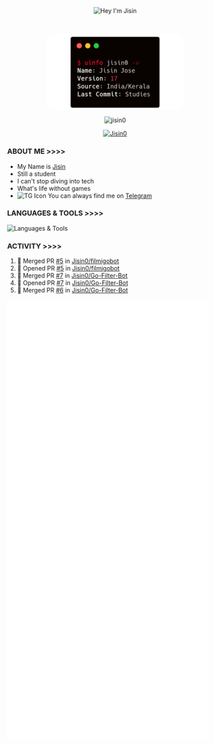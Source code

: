 <p align="center"> <img align="center" src="https://readme-typing-svg.herokuapp.com/?font=Anton%20SC&color=%238A0303&size=20&duration=4000&vCenter=true&width=350&height=40&lines=%F0%9F%91%8B+Hey+I%27m+Jisin;Wanna+Learn+More+About+me%3f" alt="Hey I'm Jisin" /> </p>&nbsp;&nbsp;
<p align="center"> <img align="center" src="./carbon.png" alt="Info Carbon" style="width: 320px; border-radius: 10%;"/> </p>
<p align="center"> <img align="center" src="https://github-readme-stats.vercel.app/api?username=jisin0&show_icons=true&theme=shadow_red" alt="jisin0" /> </p>
<p align="center"> <a href="https://github.com/Jisin0"><img src="https://github-profile-trophy.vercel.app/?username=Jisin0&theme=dark_lover&no-frame=true&column=6&" alt="Jisin0" /></a> </p>

### ABOUT ME >>>>

- My Name is [Jisin](https://github.com/Jisin0) 
- Still a student
- I can't stop diving into tech
- What's life without games
- ![TG Icon](https://img.icons8.com/?size=40&id=63306&format=png&color=000000) You can always find me on [Telegram](https://t.me/Jisin_idk) 


### LANGUAGES & TOOLS >>>>

![Languages & Tools](https://skillicons.dev/icons?i=golang,rust,vscode,docker,git,github,linux,heroku,postgresql,redis,mongodb,java,html,py,cpp,graphql,js,vercel,flutter,ts,next,vim,tailwind,sublime,postman,bash,cloudflare,django,flask&perline=10)

### ACTIVITY >>>>
<!--START_SECTION:activity-->
1. 🎉 Merged PR [#5](https://github.com/Jisin0/filmigobot/pull/5) in [Jisin0/filmigobot](https://github.com/Jisin0/filmigobot)
2. 💪 Opened PR [#5](https://github.com/Jisin0/filmigobot/pull/5) in [Jisin0/filmigobot](https://github.com/Jisin0/filmigobot)
3. 🎉 Merged PR [#7](https://github.com/Jisin0/Go-Filter-Bot/pull/7) in [Jisin0/Go-Filter-Bot](https://github.com/Jisin0/Go-Filter-Bot)
4. 💪 Opened PR [#7](https://github.com/Jisin0/Go-Filter-Bot/pull/7) in [Jisin0/Go-Filter-Bot](https://github.com/Jisin0/Go-Filter-Bot)
5. 🎉 Merged PR [#6](https://github.com/Jisin0/Go-Filter-Bot/pull/6) in [Jisin0/Go-Filter-Bot](https://github.com/Jisin0/Go-Filter-Bot)
<!--END_SECTION:activity-->

![Activity](./github-metrics.svg)
